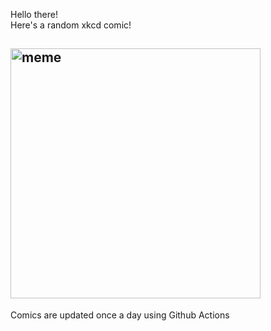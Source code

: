 Hello there! <br>Here's a random xkcd comic!<br>
## <img src="https://imgs.xkcd.com/comics/life_goals.png" alt="meme" width="400"/><br>
Comics are updated once a day using Github Actions